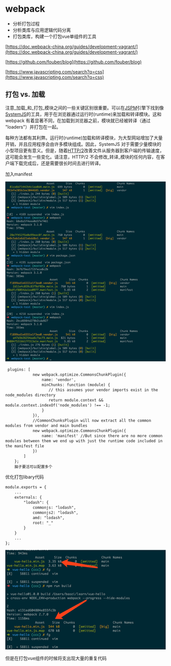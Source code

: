 # webpack

* 分析打包过程
* 分析类库与应用逻辑代码分离
* 打包类库，构建一个打包vue单组件的工具

[https://doc.webpack-china.org/guides/development-vagrant/](https://doc.webpack-china.org/guides/development-vagrant/)

[https://github.com/fouber/blog](https://github.com/fouber/blog)

[https://www.javascripting.com/search?q=css](https://www.javascripting.com/search?q=css)

## 打包 vs. 加载

注意_加载_和_打包_模块之间的一些关键区别很重要。可以在[JSPM](http://jspm.io/)引擎下找到像[SystemJS](https://github.com/systemjs/systemjs)的工具，用于在浏览器通过运行时\(runtime\)来加载和转译模块。这和 webpack 有着显著不同，在加载到浏览器之前，模块就已经被转译（通过 "loaders"）并打包在一起。

每种方法都有其利弊。运行时\(runtime\)加载和转译模块，为大型网站增加了大量开销，并且应用程序会由许多模块组成。因此，SystemJS 对于需要少量模块的小型项目更有意义。但是，随着[HTTP/2](https://http2.github.io/)改善文件从服务器到客户端的传输速度，这可能会发生一些变化。请注意，HTTP/2 不会修改_转译_模块的任何内容，在客户端下载完成后，还是需要很长时间去进行转译。

加入manifest

![](/assets/manifest.png)

```
 plugins: [
            new webpack.optimize.CommonsChunkPlugin({
                name: 'vendor',
                minChunks: function (module) {
                   // this assumes your vendor imports exist in the node_modules directory
                   return module.context && module.context.indexOf('node_modules') !== -1;
                }
            }),
            //CommonChunksPlugin will now extract all the common modules from vendor and main bundles
            new webpack.optimize.CommonsChunkPlugin({
                name: 'manifest' //But since there are no more common modules between them we end up with just the runtime code included in the manifest file
            })
        ]
    };
    脑子要活可以配置多个
```

优化打包libary代码

```
module.exports = {
    ...
    externals: {
        "lodash": {
            commonjs: "lodash",
            commonjs2: "lodash",
            amd: "lodash",
            root: "_"
        }
    }
    ...
};
```

![](/assets/vue.png)

但是在打包vue组件的时候将支出现大量的重复代码



